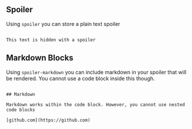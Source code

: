 
## Spoiler

Using `spoiler` you can store a plain text spoiler

```spoiler

This text is hidden with a spoiler

```

## Markdown Blocks

Using `spoiler-markdown` you can include markdown in your spoiler that will be rendered. You cannot use a code block inside this though. 

```spoiler-markdown

## Markdown 

Markdown works within the code block. However, you cannot use nested code blocks

[github.com](https://github.com)
```
